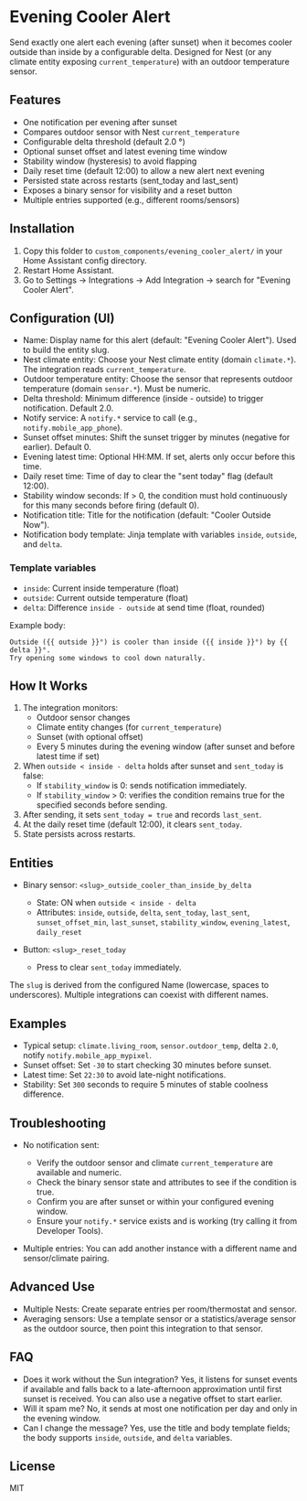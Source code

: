 # Evening Cooler Alert

Send exactly one alert each evening (after sunset) when it becomes cooler outside than inside by a configurable delta. Designed for Nest (or any climate entity exposing `current_temperature`) with an outdoor temperature sensor.

## Features

- One notification per evening after sunset
- Compares outdoor sensor with Nest `current_temperature`
- Configurable delta threshold (default 2.0 °)
- Optional sunset offset and latest evening time window
- Stability window (hysteresis) to avoid flapping
- Daily reset time (default 12:00) to allow a new alert next evening
- Persisted state across restarts (sent_today and last_sent)
- Exposes a binary sensor for visibility and a reset button
- Multiple entries supported (e.g., different rooms/sensors)

## Installation

1. Copy this folder to `custom_components/evening_cooler_alert/` in your Home Assistant config directory.
2. Restart Home Assistant.
3. Go to Settings → Integrations → Add Integration → search for "Evening Cooler Alert".

## Configuration (UI)

- Name: Display name for this alert (default: "Evening Cooler Alert"). Used to build the entity slug.
- Nest climate entity: Choose your Nest climate entity (domain `climate.*`). The integration reads `current_temperature`.
- Outdoor temperature entity: Choose the sensor that represents outdoor temperature (domain `sensor.*`). Must be numeric.
- Delta threshold: Minimum difference (inside - outside) to trigger notification. Default 2.0.
- Notify service: A `notify.*` service to call (e.g., `notify.mobile_app_phone`).
- Sunset offset minutes: Shift the sunset trigger by minutes (negative for earlier). Default 0.
- Evening latest time: Optional HH:MM. If set, alerts only occur before this time.
- Daily reset time: Time of day to clear the "sent today" flag (default 12:00).
- Stability window seconds: If > 0, the condition must hold continuously for this many seconds before firing (default 0).
- Notification title: Title for the notification (default: "Cooler Outside Now").
- Notification body template: Jinja template with variables `inside`, `outside`, and `delta`.

### Template variables

- `inside`: Current inside temperature (float)
- `outside`: Current outside temperature (float)
- `delta`: Difference `inside - outside` at send time (float, rounded)

Example body:
```
Outside ({{ outside }}°) is cooler than inside ({{ inside }}°) by {{ delta }}°.
Try opening some windows to cool down naturally.
```

## How It Works

1. The integration monitors:
   - Outdoor sensor changes
   - Climate entity changes (for `current_temperature`)
   - Sunset (with optional offset)
   - Every 5 minutes during the evening window (after sunset and before latest time if set)
2. When `outside < inside - delta` holds after sunset and `sent_today` is false:
   - If `stability_window` is 0: sends notification immediately.
   - If `stability_window` > 0: verifies the condition remains true for the specified seconds before sending.
3. After sending, it sets `sent_today = true` and records `last_sent`.
4. At the daily reset time (default 12:00), it clears `sent_today`.
5. State persists across restarts.

## Entities

- Binary sensor: `<slug>_outside_cooler_than_inside_by_delta`
  - State: ON when `outside < inside - delta`
  - Attributes: `inside`, `outside`, `delta`, `sent_today`, `last_sent`, `sunset_offset_min`, `last_sunset`, `stability_window`, `evening_latest`, `daily_reset`

- Button: `<slug>_reset_today`
  - Press to clear `sent_today` immediately.

The `slug` is derived from the configured Name (lowercase, spaces to underscores). Multiple integrations can coexist with different names.

## Examples

- Typical setup: `climate.living_room`, `sensor.outdoor_temp`, delta `2.0`, notify `notify.mobile_app_mypixel`.
- Sunset offset: Set `-30` to start checking 30 minutes before sunset.
- Latest time: Set `22:30` to avoid late-night notifications.
- Stability: Set `300` seconds to require 5 minutes of stable coolness difference.

## Troubleshooting

- No notification sent:
  - Verify the outdoor sensor and climate `current_temperature` are available and numeric.
  - Check the binary sensor state and attributes to see if the condition is true.
  - Confirm you are after sunset or within your configured evening window.
  - Ensure your `notify.*` service exists and is working (try calling it from Developer Tools).

- Multiple entries: You can add another instance with a different name and sensor/climate pairing.

## Advanced Use

- Multiple Nests: Create separate entries per room/thermostat and sensor.
- Averaging sensors: Use a template sensor or a statistics/average sensor as the outdoor source, then point this integration to that sensor.

## FAQ

- Does it work without the Sun integration? Yes, it listens for sunset events if available and falls back to a late-afternoon approximation until first sunset is received. You can also use a negative offset to start earlier.
- Will it spam me? No, it sends at most one notification per day and only in the evening window.
- Can I change the message? Yes, use the title and body template fields; the body supports `inside`, `outside`, and `delta` variables.

## License

MIT

